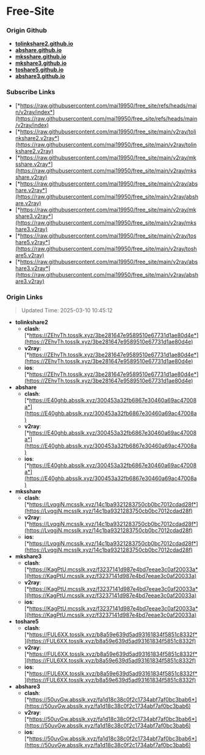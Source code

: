 # Free-Site

### Origin Github

- [**tolinkshare2.github.io**](https://github.com/tolinkshare2/tolinkshare2.github.io)
- [**abshare.github.io**](https://github.com/abshare/abshare.github.io)
- [**mksshare.github.io**](https://github.com/mksshare/mksshare.github.io)
- [**mkshare3.github.io**](https://github.com/mkshare3/mkshare3.github.io)
- [**toshare5.github.io**](https://github.com/toshare5/toshare5.github.io)
- [**abshare3.github.io**](https://github.com/abshare3/abshare3.github.io)

### Subscribe Links

- [*https://raw.githubusercontent.com/mai19950/free_site/refs/heads/main/v2ray/index*](https://raw.githubusercontent.com/mai19950/free_site/refs/heads/main/v2ray/index)
- [*https://raw.githubusercontent.com/mai19950/free_site/main/v2ray/tolinkshare2.v2ray*](https://raw.githubusercontent.com/mai19950/free_site/main/v2ray/tolinkshare2.v2ray)
- [*https://raw.githubusercontent.com/mai19950/free_site/main/v2ray/mksshare.v2ray*](https://raw.githubusercontent.com/mai19950/free_site/main/v2ray/mksshare.v2ray)
- [*https://raw.githubusercontent.com/mai19950/free_site/main/v2ray/abshare.v2ray*](https://raw.githubusercontent.com/mai19950/free_site/main/v2ray/abshare.v2ray)
- [*https://raw.githubusercontent.com/mai19950/free_site/main/v2ray/mkshare3.v2ray*](https://raw.githubusercontent.com/mai19950/free_site/main/v2ray/mkshare3.v2ray)
- [*https://raw.githubusercontent.com/mai19950/free_site/main/v2ray/toshare5.v2ray*](https://raw.githubusercontent.com/mai19950/free_site/main/v2ray/toshare5.v2ray)
- [*https://raw.githubusercontent.com/mai19950/free_site/main/v2ray/abshare3.v2ray*](https://raw.githubusercontent.com/mai19950/free_site/main/v2ray/abshare3.v2ray)

### Origin Links

> Updated Time: 2025-03-10 10:45:12

- **tolinkshare2**
  - **clash**: [*https://ZEhvTh.tosslk.xyz/3be281647e9589510e67731d1ae80d4e*](https://ZEhvTh.tosslk.xyz/3be281647e9589510e67731d1ae80d4e)
  - **v2ray**: [*https://ZEhvTh.tosslk.xyz/3be281647e9589510e67731d1ae80d4e*](https://ZEhvTh.tosslk.xyz/3be281647e9589510e67731d1ae80d4e)
  - **ios**: [*https://ZEhvTh.tosslk.xyz/3be281647e9589510e67731d1ae80d4e*](https://ZEhvTh.tosslk.xyz/3be281647e9589510e67731d1ae80d4e)
- **abshare**
  - **clash**: [*https://E40ghb.absslk.xyz/300453a32fb6867e30460a69ac47008a*](https://E40ghb.absslk.xyz/300453a32fb6867e30460a69ac47008a)
  - **v2ray**: [*https://E40ghb.absslk.xyz/300453a32fb6867e30460a69ac47008a*](https://E40ghb.absslk.xyz/300453a32fb6867e30460a69ac47008a)
  - **ios**: [*https://E40ghb.absslk.xyz/300453a32fb6867e30460a69ac47008a*](https://E40ghb.absslk.xyz/300453a32fb6867e30460a69ac47008a)
- **mksshare**
  - **clash**: [*https://LvqgjN.mcsslk.xyz/14c1ba9321283750cb0bc7012cdad28f*](https://LvqgjN.mcsslk.xyz/14c1ba9321283750cb0bc7012cdad28f)
  - **v2ray**: [*https://LvqgjN.mcsslk.xyz/14c1ba9321283750cb0bc7012cdad28f*](https://LvqgjN.mcsslk.xyz/14c1ba9321283750cb0bc7012cdad28f)
  - **ios**: [*https://LvqgjN.mcsslk.xyz/14c1ba9321283750cb0bc7012cdad28f*](https://LvqgjN.mcsslk.xyz/14c1ba9321283750cb0bc7012cdad28f)
- **mkshare3**
  - **clash**: [*https://KagPtU.mcsslk.xyz/f3237141d987e4bd7eeae3c0af20033a*](https://KagPtU.mcsslk.xyz/f3237141d987e4bd7eeae3c0af20033a)
  - **v2ray**: [*https://KagPtU.mcsslk.xyz/f3237141d987e4bd7eeae3c0af20033a*](https://KagPtU.mcsslk.xyz/f3237141d987e4bd7eeae3c0af20033a)
  - **ios**: [*https://KagPtU.mcsslk.xyz/f3237141d987e4bd7eeae3c0af20033a*](https://KagPtU.mcsslk.xyz/f3237141d987e4bd7eeae3c0af20033a)
- **toshare5**
  - **clash**: [*https://FUL6XX.tosslk.xyz/b8a59e639d5ad93161834f5851c8332f*](https://FUL6XX.tosslk.xyz/b8a59e639d5ad93161834f5851c8332f)
  - **v2ray**: [*https://FUL6XX.tosslk.xyz/b8a59e639d5ad93161834f5851c8332f*](https://FUL6XX.tosslk.xyz/b8a59e639d5ad93161834f5851c8332f)
  - **ios**: [*https://FUL6XX.tosslk.xyz/b8a59e639d5ad93161834f5851c8332f*](https://FUL6XX.tosslk.xyz/b8a59e639d5ad93161834f5851c8332f)
- **abshare3**
  - **clash**: [*https://50uvGw.absslk.xyz/fa1d18c38c0f2c1734abf7af0bc3bab6*](https://50uvGw.absslk.xyz/fa1d18c38c0f2c1734abf7af0bc3bab6)
  - **v2ray**: [*https://50uvGw.absslk.xyz/fa1d18c38c0f2c1734abf7af0bc3bab6*](https://50uvGw.absslk.xyz/fa1d18c38c0f2c1734abf7af0bc3bab6)
  - **ios**: [*https://50uvGw.absslk.xyz/fa1d18c38c0f2c1734abf7af0bc3bab6*](https://50uvGw.absslk.xyz/fa1d18c38c0f2c1734abf7af0bc3bab6)
